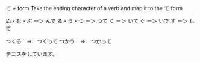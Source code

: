 
て + form
Take the ending character of a verb and map it to the て form

ぬ・む・ぶ ー＞ んで
る・う・つ ー＞ つて
く ー＞ いて
ぐ ー＞ いで
す ー＞ して

つくる　⇒　つくって
つかう　⇒　つかって



テニスをしています。
